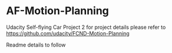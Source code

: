 # AF-Motion-Planning
Udacity Self-flying Car Project 2
for project details please refer to https://github.com/udacity/FCND-Motion-Planning

Readme details to follow
